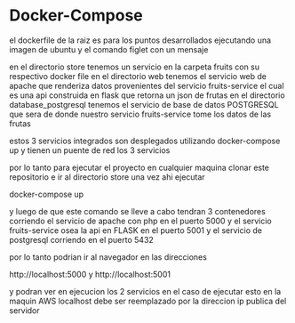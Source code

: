 # Docker-Compose

el dockerfile de la raiz es para los puntos desarrollados ejecutando una imagen de ubuntu y el comando figlet con un mensaje 


en el directorio store tenemos un servicio en la carpeta fruits con su respectivo docker file
en el directorio web tenemos el servicio web de apache que renderiza datos provenientes del servicio fruits-service el cual es una api construida en flask que retorna
un json de frutas
en el directorio database_postgresql tenemos el servicio de base de datos POSTGRESQL que sera de donde nuestro servicio fruits-service tome los datos de las frutas


estos 3 servicios integrados son desplegados utilizando docker-compose up  y tienen un puente de red los 3 servicios

por lo tanto para ejecutar el proyecto en cualquier maquina clonar este repositorio e ir al directorio store 
una vez ahi ejecutar 

docker-compose up 

y luego de que este comando se lleve a cabo tendran 3 contenedores corriendo el servicio de apache con php en el puerto 5000 y el servicio fruits-service osea la api en FLASK
en el puerto 5001  y el servicio de postgresql corriendo en el puerto 5432

por lo tanto podrian ir al navegador en las direcciones

http://localhost:5000
y
http://localhost:5001

y podran ver en ejecucion los 2 servicios 
en el caso de ejecutar esto en la maquin AWS localhost debe ser reemplazado por la direccion ip publica del servidor


